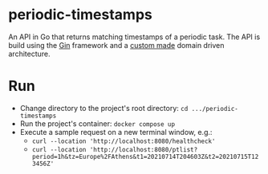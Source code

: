 # periodic-timestamps
An API in Go that returns matching timestamps of a periodic task.
The API is build using the [Gin](https://gin-gonic.com) framework and a [custom made](https://github.com/gbatagian/go-domain-driven-api) domain driven architecture.

# Run
* Change directory to the project's root directory: `cd .../periodic-timestamps` 
* Run the project's container: `docker compose up`
* Execute a sample request on a new terminal window, e.g.: 
  * `curl --location 'http://localhost:8080/healthcheck'`
  * `curl --location 'http://localhost:8080/ptlist?period=1h&tz=Europe%2FAthens&t1=20210714T204603Z&t2=20210715T123456Z'`
